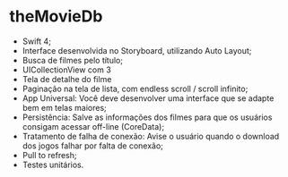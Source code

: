 # theMovieDb


- Swift 4;
- Interface desenvolvida no Storyboard, utilizando Auto Layout;
- Busca de filmes pelo título;
- UICollectionView com 3 
- Tela de detalhe do filme
- Paginação na tela de lista, com endless scroll / scroll
infinito;
- App Universal: Você deve desenvolver uma interface que se adapte bem em telas maiores;
- Persistência: Salve as informações dos filmes para que os usuários consigam acessar off-line (CoreData);
- Tratamento de falha de conexão: Avise o usuário quando o download dos jogos falhar por falta de conexão;
- Pull to refresh;
- Testes unitários.